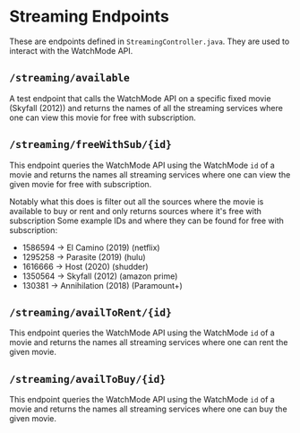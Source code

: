 # Streaming Endpoints

These are endpoints defined in `StreamingController.java`. They are used to
interact with the WatchMode API.

## `/streaming/available`

A test endpoint that calls the WatchMode API on a specific fixed movie (Skyfall (2012)) and
returns the names of all the streaming services where one can view this movie
for free with subscription.


## `/streaming/freeWithSub/{id}`

This endpoint queries the WatchMode API using the WatchMode `id` of a movie and
returns the names all streaming services where one can view the given movie
for free with subscription.

Notably what this does is filter out all the sources where the movie is available to buy or rent and only returns sources where it's free with subscription
Some example IDs and where they can be found for free with subscription:
  - 1586594 -> El Camino (2019) (netflix)
  - 1295258 -> Parasite (2019) (hulu)
  - 1616666 -> Host (2020) (shudder)
  - 1350564 -> Skyfall (2012) (amazon prime)
  - 130381 -> Annihilation (2018) (Paramount+)

## `/streaming/availToRent/{id}`
This endpoint queries the WatchMode API using the WatchMode `id` of a movie and
returns the names all streaming services where one can rent the given movie.

## `/streaming/availToBuy/{id}`
This endpoint queries the WatchMode API using the WatchMode `id` of a movie and
returns the names all streaming services where one can buy the given movie.


